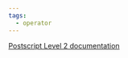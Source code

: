 ```yaml
---
tags:
  - operator
---
```

[Postscript Level 2 documentation](https://hepunx.rl.ac.uk/~adye/psdocs/ref/PSL2a.html#array)